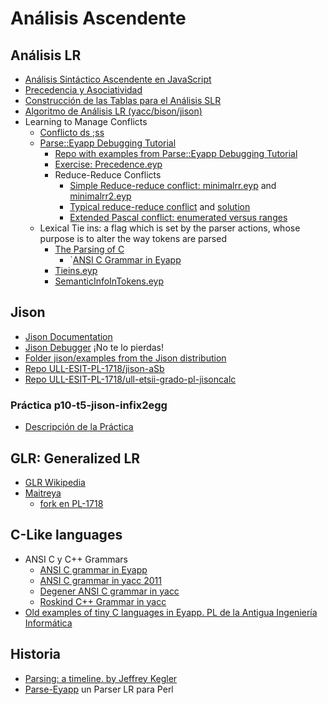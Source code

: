 # Análisis Ascendente

## Análisis LR

* [Análisis Sintáctico Ascendente en JavaScript](http://crguezl.github.io/pl-html/node43.html)
* [Precedencia y Asociatividad](http://crguezl.github.io/pl-html/node57.html)
* [Construcción de las Tablas para el Análisis SLR](http://crguezl.github.io/pl-html/node49.html)
* [Algoritmo de Análisis LR (yacc/bison/jison)](http://crguezl.github.io/pl-html/node55.html)
* Learning to Manage Conflicts
    * [Conflicto ds ;ss](https://github.com/crguezl/jison-decs-sts)
    * [Parse::Eyapp Debugging Tutorial](http://search.cpan.org/~casiano/Parse-Eyapp-1.182/lib/Parse/Eyapp/debuggingtut.pod)
      * [Repo with examples from Parse::Eyapp Debugging Tutorial](https://github.com/ULL-ESIT-PL/eyapp-debugging-tutorial)
      * [Exercise: Precedence.eyp](https://github.com/ULL-ESIT-PL/eyapp-debugging-tutorial/blob/master/Precedencia.eyp)
      * Reduce-Reduce Conflicts
          * [Simple Reduce-reduce conflict: minimalrr.eyp](https://github.com/ULL-ESIT-PL/eyapp-debugging-tutorial/blob/master/minimalrr.eyp) and [minimalrr2.eyp](https://github.com/ULL-ESIT-PL/eyapp-debugging-tutorial/blob/master/minimalrr2.eyp)
          * [Typical reduce-reduce conflict](https://github.com/ULL-ESIT-PL/eyapp-debugging-tutorial/blob/f630aea789828342bfa953b852e189ad073752b4/typicalrr.eyp) and [solution](https://github.com/ULL-ESIT-PL/eyapp-debugging-tutorial/blob/f630aea789828342bfa953b852e189ad073752b4/correcttypicalrr.eyp)
          * [Extended Pascal conflict: enumerated versus ranges](https://github.com/ULL-ESIT-PL/eyapp-debugging-tutorial/blob/f630aea789828342bfa953b852e189ad073752b4/pascalenumeratedvsrange.eyp)
     * Lexical Tie ins: a flag which is set by the parser actions, whose purpose is to alter the way tokens are parsed
          * [The Parsing of C](http://search.cpan.org/~casiano/Parse-Eyapp-1.182/lib/Parse/Eyapp/debuggingtut.pod#The_Parsing_of_C)
              * `[ANSI C Grammar in Eyapp](https://github.com/ULL-ESIT-PL/eyapp-language-examples/tree/master/C)
          * [Tieins.eyp](https://github.com/ULL-ESIT-PL/eyapp-debugging-tutorial/blob/master/Tieins.eyp)
          * [SemanticInfoInTokens.eyp](https://github.com/ULL-ESIT-PL/eyapp-debugging-tutorial/blob/master/SemanticInfoInTokens.eyp)


## Jison

* [Jison Documentation](http://zaa.ch/jison/docs/)
* [Jison Debugger](https://nolanlawson.github.io/jison-debugger/) ¡No te lo pierdas!
* [Folder jison/examples from the Jison distribution](https://github.com/zaach/jison/tree/master/examples)
* [Repo ULL-ESIT-PL-1718/jison-aSb](https://github.com/ULL-ESIT-PL-1718/jison-aSb)
* [Repo ULL-ESIT-PL-1718/ull-etsii-grado-pl-jisoncalc](https://github.com/ULL-ESIT-PL-1718/ull-etsii-grado-pl-jisoncalc)

###  Práctica p10-t5-jison-infix2egg

* [Descripción de la Práctica](practicas/p10-t5-jison-infix2egg)

## GLR: Generalized LR

* [GLR Wikipedia](https://en.wikipedia.org/wiki/GLR_parser)
* [Maitreya](https://github.com/hackwaly/maitreya)
    - [fork en PL-1718](https://github.com/ULL-ESIT-PL-1718/maitreya)

## C-Like languages

* ANSI C y C++ Grammars
    * [ANSI C grammar in Eyapp](https://github.com/ULL-ESIT-PL/eyapp-language-examples/tree/master/C)
    * [ANSI C grammar in yacc 2011](http://www.quut.com/c/ANSI-C-grammar-y-2011.html)
    * [Degener ANSI C grammar in yacc](https://github.com/ULL-ESIT-PL-1718/degener-C-grammar)
    * [Roskind C++ Grammar in yacc](https://github.com/ULL-ESIT-PL-1718/roskind-C-plusplus-grammar)
* [Old examples of tiny C languages in Eyapp. PL de la Antigua Ingeniería Informática](https://github.com/ULL-ESIT-PL-1718/old-PL-compiler-in-eyapp)

## Historia

* [Parsing: a timeline. by Jeffrey Kegler](https://jeffreykegler.github.io/personal/timeline_v3)
* [Parse-Eyapp](http://search.cpan.org/~wbraswell/Parse-Eyapp-1.21/eyapp) un Parser LR para Perl



